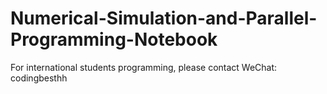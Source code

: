 # Numerical-Simulation-and-Parallel-Programming-Notebook
For international students programming, please contact WeChat: codingbesthh
